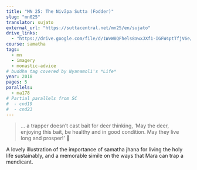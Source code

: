 ```yaml
---
title: "MN 25: The Nivāpa Sutta (Fodder)"
slug: "mn025"
translator: sujato
external_url: "https://suttacentral.net/mn25/en/sujato"
drive_links:
  - "https://drive.google.com/file/d/1WvW8QFhels8awxJXf1-IGFW4ptTfjV6e/view?usp=drivesdk"
course: samatha
tags:
  - mn
  - imagery
  - monastic-advice
# buddha tag covered by Nyanamoli's *Life*
year: 2018
pages: 5
parallels:
  - ma178
# Partial parallels from SC
#  - cnd19
#  - cnd23
---
```


> … a trapper doesn’t cast bait for deer thinking, ‘May the deer, enjoying this bait, be healthy and in good condition. May they live long and prosper!’ 🖖

A lovely illustration of the importance of samatha jhana for living the holy life sustainably, and a memorable simile on the ways that Mara can trap a mendicant.
